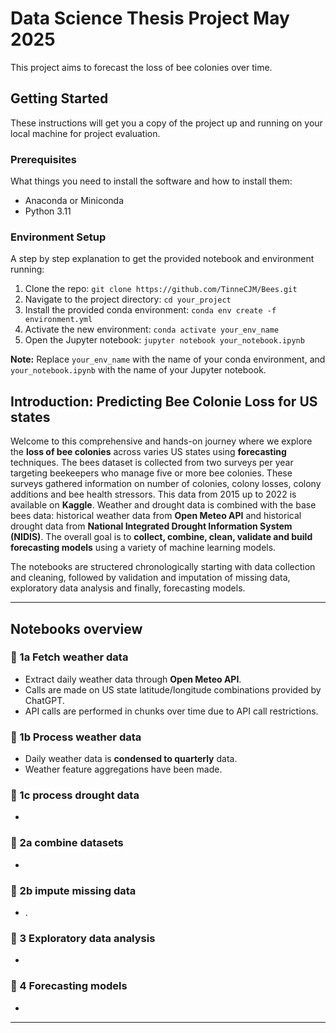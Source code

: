 # Data Science Thesis Project May 2025

This project aims to forecast the loss of bee colonies over time.

## Getting Started

These instructions will get you a copy of the project up and running on your local machine for project evaluation.

### Prerequisites

What things you need to install the software and how to install them:

- Anaconda or Miniconda
- Python 3.11

### Environment Setup

A step by step explanation to get the provided notebook and environment running:

1. Clone the repo: `git clone https://github.com/TinneCJM/Bees.git`
2. Navigate to the project directory: `cd your_project`
3. Install the provided conda environment: `conda env create -f environment.yml`
4. Activate the new environment: `conda activate your_env_name`
5. Open the Jupyter notebook: `jupyter notebook your_notebook.ipynb`

**Note:** Replace `your_env_name` with the name of your conda environment, and `your_notebook.ipynb` with the name of your Jupyter notebook.


## Introduction: Predicting Bee Colonie Loss for US states

Welcome to this comprehensive and hands-on journey where we explore the **loss of bee colonies** across varies US states using **forecasting** techniques. The bees dataset is collected from two surveys per year targeting beekeepers who manage five or more bee colonies. These surveys gathered information on number of colonies, colony losses, colony additions and bee health stressors. This data from 2015 up to 2022 is available on **Kaggle**. Weather and drought data is combined with the base bees data: historical weather data from **Open Meteo API** and historical drought data from **National Integrated Drought Information System (NIDIS)**. The overall goal is to **collect, combine, clean, validate and build forecasting models** using a variety of machine learning models.

The notebooks are structered chronologically starting with data collection and cleaning, followed by validation and imputation of missing data, exploratory data analysis and finally, forecasting models.

---

## Notebooks overview

###  🐝 1a Fetch weather data
- Extract daily weather data through **Open Meteo API**.
- Calls are made on US state latitude/longitude combinations provided by ChatGPT.
- API calls are performed in chunks over time due to API call restrictions.

### 🐝 1b Process weather data
- Daily weather data is **condensed to quarterly** data.
- Weather feature aggregations have been made.

### 🐝 1c process drought data
- 

### 🐝 2a combine datasets
- 

### 🐝 2b impute missing data
- .

### 🐝 3 Exploratory data analysis
- 

### 🐝 4 Forecasting models
- 

---

